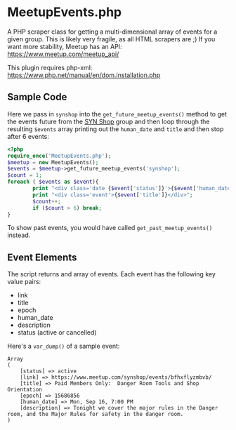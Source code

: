 # MeetupEvents.php

A PHP scraper class for getting a multi-dimensional array of events for a given group.
This is likely very fragile, as all HTML scrapers are ;) If you want more stability, Meetup
has an API: https://www.meetup.com/meetup_api/
 
This plugin requires php-xml: https://www.php.net/manual/en/dom.installation.php


## Sample Code

Here we pass in `synshop` into the `get_future_meetup_events()` method to get the events future from the [SYN Shop](https://www.meetup.com/synshop/events/) group and then loop through the resulting `$events` array printing out the `human_date` and `title` and then stop after 6 events:

```php
<?php
require_once('MeetupEvents.php');
$meetup = new MeetupEvents();
$events = $meetup->get_future_meetup_events('synshop');
$count = 1;
foreach ( $events as $event){
        print "<div class='date {$event['status']}'>{$event['human_date']}</div>";
        print "<div class='event'>{$event['title']}</div>";
        $count++;
        if ($count > 6) break;
}
```

To show past events, you would have called  `get_past_meetup_events()` instead.

## Event Elements

The script returns and array of events. Each event has the following key value pairs:

* link
* title
* epoch
* human_date
* description
* status (active or cancelled)

Here's a `var_dump()` of a sample event:

```
Array
(
    [status] => active
    [link] => https://www.meetup.com/synshop/events/bfhxflyzmbvb/
    [title] => Paid Members Only:  Danger Room Tools and Shop Orientation
    [epoch] => 15686856
    [human_date] => Mon, Sep 16, 7:00 PM
    [description] => Tonight we cover the major rules in the Danger room, and the Major Rules for safety in the danger room.
)
```

